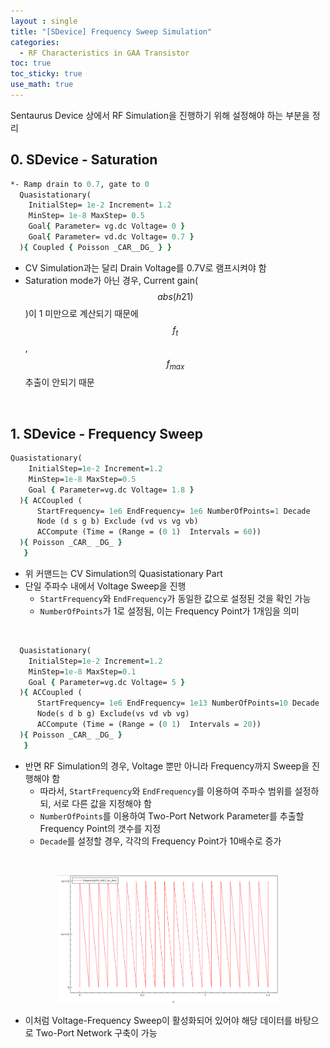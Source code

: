 ```yaml
---
layout : single
title: "[SDevice] Frequency Sweep Simulation"  
categories: 
  - RF Characteristics in GAA Transistor
toc: true
toc_sticky: true
use_math: true
---
```


Sentaurus Device 상에서 RF Simulation을 진행하기 위해 설정해야 하는 부분을 정리  

## 0. SDevice - Saturation

```tcl
*- Ramp drain to 0.7, gate to 0
  Quasistationary(
    InitialStep= 1e-2 Increment= 1.2
    MinStep= 1e-8 MaxStep= 0.5
    Goal{ Parameter= vg.dc Voltage= 0 }
    Goal{ Parameter= vd.dc Voltage= 0.7 }
  ){ Coupled { Poisson _CAR__DG_ } }
```

- CV Simulation과는 달리 Drain Voltage를 0.7V로 램프시켜야 함  
- Saturation mode가 아닌 경우, Current gain($$abs(h21)$$)이 1 미만으로 계산되기 때문에 $$f_t$$, $$f_{max}$$ 추출이 안되기 때문  


&nbsp; 

## 1. SDevice - Frequency Sweep 

```tcl
Quasistationary( 
    InitialStep=1e-2 Increment=1.2 
    MinStep=1e-8 MaxStep=0.5 
    Goal { Parameter=vg.dc Voltage= 1.8 } 
  ){ ACCoupled (
      StartFrequency= 1e6 EndFrequency= 1e6 NumberOfPoints=1 Decade
      Node (d s g b) Exclude (vd vs vg vb)
      ACCompute (Time = (Range = (0 1)  Intervals = 60))
  ){ Poisson _CAR_ _DG_ }
   }
```

- 위 커맨드는 CV Simulation의 Quasistationary Part
- 단일 주파수 내에서 Voltage Sweep을 진행 
  - `StartFrequency`와 `EndFrequency`가 동일한 값으로 설정된 것을 확인 가능  
  - `NumberOfPoints`가 1로 설정됨, 이는 Frequency Point가 1개임을 의미  

&nbsp; 

```tcl
  Quasistationary( 
    InitialStep=1e-2 Increment=1.2 
    MinStep=1e-8 MaxStep=0.1 
    Goal { Parameter=vg.dc Voltage= 5 } 
  ){ ACCoupled (
      StartFrequency= 1e6 EndFrequency= 1e13 NumberOfPoints=10 Decade
      Node(s d b g) Exclude(vs vd vb vg) 
      ACCompute (Time = (Range = (0 1)  Intervals = 20))
  ){ Poisson _CAR_ _DG_ }
   }
```

- 반면 RF Simulation의 경우, Voltage 뿐만 아니라 Frequency까지 Sweep을 진행해야 함  
  - 따라서, `StartFrequency`와 `EndFrequency`를 이용하여 주파수 범위를 설정하되, 서로 다른 값을 지정해야 함  
  - `NumberOfPoints`를 이용하여 Two-Port Network Parameter를 추출할 Frequency Point의 갯수를 지정  
  - `Decade`를 설정할 경우, 각각의 Frequency Point가 10배수로 증가  

&nbsp;

<p align="center"><img src="/assets/images/rf/19.png" width="70%" height="70%"  title="" alt=""/></p>

- 이처럼 Voltage-Frequency Sweep이 활성화되어 있어야 해당 데이터를 바탕으로 Two-Port Network 구축이 가능  

&nbsp;